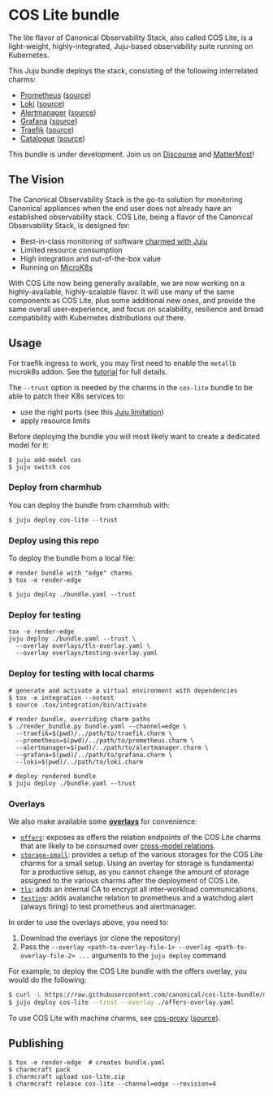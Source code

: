# COS Lite bundle

The lite flavor of Canonical Observability Stack, also called COS Lite, is a light-weight, highly-integrated, Juju-based observability suite running on Kubernetes.

This Juju bundle deploys the stack, consisting of the following interrelated charms:

- [Prometheus](https://charmhub.io/prometheus-k8s) ([source](https://github.com/canonical/prometheus-k8s-operator))
- [Loki](https://charmhub.io/loki-k8s) ([source](https://github.com/canonical/loki-k8s-operator))
- [Alertmanager](https://charmhub.io/alertmanager-k8s) ([source](https://github.com/canonical/alertmanager-k8s-operator))
- [Grafana](https://charmhub.io/grafana-k8s) ([source](https://github.com/canonical/grafana-k8s-operator))
- [Traefik](https://charmhub.io/traefik-k8s) ([source](https://github.com/canonical/traefik-k8s-operator))
- [Catalogue](https://charmhub.io/catalogue-k8s) ([source](https://github.com/canonical/catalogue-k8s-operator))

This bundle is under development.
Join us on [Discourse](https://discourse.charmhub.io/t/canonical-observability-stack/5132) and [MatterMost](https://chat.charmhub.io/charmhub/channels/observability)!

## The Vision

The Canonical Observability Stack is the go-to solution for monitoring Canonical appliances when the end user does not already have an established observability stack. COS Lite, being a flavor of the Canonical Observability Stack, is designed for:

* Best-in-class monitoring of software [charmed with Juju](https://juju.is)
* Limited resource consumption
* High integration and out-of-the-box value
* Running on [MicroK8s](https://microk8s.io/)

With COS Lite now being generally available, we are now working on a highly-available, highly-scalable flavor. It will use many of the same components as COS Lite, plus some additional new ones, and provide the same overall user-experience, and focus on scalability, resilience and broad compatibility with Kubernetes distributions out there.

## Usage
For traefik ingress to work, you may first need to enable the `metallb`
microk8s addon. See the [tutorial] for full details.

The `--trust` option is needed by the charms in the `cos-lite` bundle to be
able to patch their K8s services to:
- use the right ports (see this [Juju limitation](https://bugs.launchpad.net/juju/+bug/1936260))
- apply resource limits

Before deploying the bundle you will most likely want to create a dedicated model for it:

```shell
$ juju add-model cos
$ juju switch cos
```

### Deploy from charmhub
You can deploy the bundle from charmhub with:

```shell
$ juju deploy cos-lite --trust
```


### Deploy using this repo
To deploy the bundle from a local file:

```shell
# render bundle with "edge" charms
$ tox -e render-edge

$ juju deploy ./bundle.yaml --trust
```


### Deploy for testing
```shell
tox -e render-edge
juju deploy ./bundle.yaml --trust \
  --overlay overlays/tls-overlay.yaml \
  --overlay overlays/testing-overlay.yaml
```


### Deploy for testing with local charms
```shell
# generate and activate a virtual environment with dependencies
$ tox -e integration --notest
$ source .tox/integration/bin/activate

# render bundle, overriding charm paths
$ ./render_bundle.py bundle.yaml --channel=edge \
  --traefik=$(pwd)/../path/to/traefik.charm \
  --prometheus=$(pwd)/../path/to/prometheus.charm \
  --alertmanager=$(pwd)/../path/to/alertmanager.charm \
  --grafana=$(pwd)/../path/to/grafana.charm \
  --loki=$(pwd)/../path/to/loki.charm

# deploy rendered bundle
$ juju deploy ./bundle.yaml --trust
```


### Overlays
We also make available some [**overlays**](https://juju.is/docs/sdk/bundle-reference) for convenience:

- [`offers`](overlays/offers-overlay.yaml): exposes as
  offers the relation endpoints of the COS Lite charms that are likely to be
  consumed over [cross-model relations].
- [`storage-small`](overlays/storage-small-overlay.yaml):
  provides a setup of the various storages for the COS Lite charms for a small
  setup. Using an overlay for storage is fundamental for a productive setup, as
  you cannot change the amount of storage assigned to the various charms after
  the deployment of COS Lite.
- [`tls`](overlays/tls-overlay.yaml): adds an internal CA to encrypt all
  inter-workload communications.
- [`testing`](overlays/testing-overlay.yaml): adds avalanche relation to
  prometheus and a watchdog alert (always firing) to test prometheus and
  alertmanager.

In order to use the overlays above, you need to:

1. Download the overlays (or clone the repository)
2. Pass the `--overlay <path-to-overlay-file-1> --overlay <path-to-overlay-file-2> ...`
   arguments to the `juju deploy` command

For example, to deploy the COS Lite bundle with the offers overlay, you would do the following:

```sh
$ curl -L https://raw.githubusercontent.com/canonical/cos-lite-bundle/main/overlays/offers-overlay.yaml -O
$ juju deploy cos-lite --trust --overlay ./offers-overlay.yaml
```

To use COS Lite with machine charms, see
[cos-proxy](https://charmhub.io/cos-proxy)
([source](https://github.com/canonical/cos-proxy-operator)).


## Publishing
```shell
$ tox -e render-edge  # creates bundle.yaml
$ charmcraft pack
$ charmcraft upload cos-lite.zip
$ charmcraft release cos-lite --channel=edge --revision=4
```


[cross-model relations]: https://juju.is/docs/olm/cross-model-relations
[tutorial]: https://charmhub.io/topics/canonical-observability-stack/tutorials/install-microk8s
